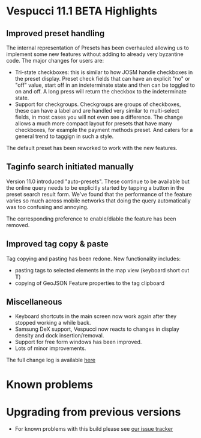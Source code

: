 # Vespucci 11.1 BETA Highlights

## Improved preset handling

The internal representation of Presets has been overhauled allowing us to implement some new features without adding to already very byzantine code. The major changes for users are:

* Tri-state checkboxes: this is similar to how JOSM handle checkboxes in the preset display. Preset check fields that can have an explicit "no" or "off" value, start off in an indeterminate state and then can be toggled to on and off. A long press will return the checkbox to the indeterminate state.
* Support for checkgroups. Checkgroups are groups of checkboxes, these can have a label and are handled very similar to multi-select fields, in most cases you will not even see a difference. The change allows a much more compact layout for presets that have many checkboxes, for example the payment methods preset. And caters for a general trend to taggign in such a style.

The default preset has been reworked to work with the new features.

## Taginfo search initiated manually

Version 11.0 introduced "auto-presets". These continue to be available but the online query needs to be explicitly started by tapping a button in the preset search result form. We've found that the performance of the feature varies so much across mobile networks that doing the query automatically was too confusing and annoying.

The corresponding preference to enable/diable the feature has been removed.

## Improved tag copy & paste

Tag copying and pasting has been redone. New functionality includes:

* pasting tags to selected elements in the map view (keyboard short cut __<Ctrl> T__)
* copying of GeoJSON Feature properties to the tag clipboard

## Miscellaneous 

* Keyboard shortcuts in the main screen now work again after they stopped working a while back. 
* Samsung DeX support, Vespucci now reacts to changes in display density and dock insertion/removal.
* Support for free form windows has been improved. 
* Lots of minor improvements.

The full change log is available [here](https://github.com/MarcusWolschon/osmeditor4android/commits/master)

# Known problems

# Upgrading from previous versions

* For known problems with this build please see [our issue tracker](https://github.com/MarcusWolschon/osmeditor4android/issues)


